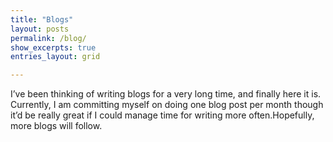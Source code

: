 ```yaml
---
title: "Blogs"
layout: posts
permalink: /blog/
show_excerpts: true
entries_layout: grid

---
```


I’ve been thinking of writing blogs for a very long time, and finally here it is. Currently, I am committing myself on doing one blog post per month though it’d be really great if I could manage time for writing more often.Hopefully, more blogs will follow.
